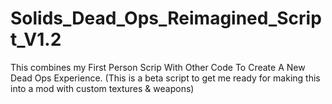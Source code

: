 # Solids_Dead_Ops_Reimagined_Script_V1.2
This combines my First Person Scrip With Other Code To Create A New Dead Ops Experience. (This is a beta script to get me ready for making this into a mod with custom textures &amp; weapons) 
